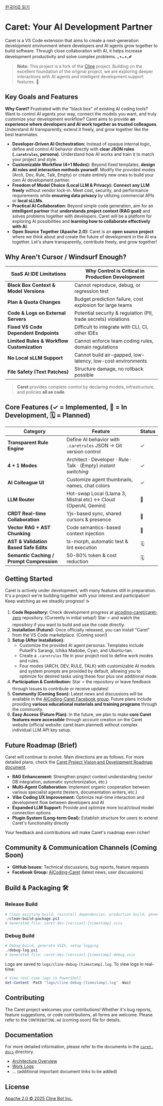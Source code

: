 [한국어로 읽기](./README.ko.md)

# Caret: Your AI Development Partner 

Caret is a VS Code extension that aims to create a next-generation development environment where developers and AI agents grow together to build software. Through close collaboration with AI, it helps increase development productivity and solve complex problems. ｡•ᴗ•｡💕

> **Note:** This project is a fork of the [Cline](https://github.com/cline/cline) project. Building on the excellent foundation of the original project, we are exploring deeper interactions with AI agents and intelligent development support features. 🌿

## Key Goals and Features

**Why Caret?** Frustrated with the "black box" of existing AI coding tools? Want to control AI agents your way, connect the models you want, and truly customize your development workflow? Caret aims to provide **an experience where developers and AI work together as trusted colleagues**. Understand AI transparently, extend it freely, and grow together like the best teammates.

* **Developer-Driven AI Orchestration:** Instead of opaque internal logic, define and control AI behavior directly with **clear JSON rules (`.caretrules`, persona)**. Understand how AI works and train it to match your project and style.
* **Customizable Workflow (4+1 Modes):** Beyond fixed templates, **design AI roles and interaction methods yourself**. Modify the provided modes (Arch, Dev, Rule, Talk, Empty) or create entirely new ones to build your own AI development partner.
* **Freedom of Model Choice (Local LLM & Privacy):** **Connect any LLM freely** without vendor lock-in. Meet cost, security, and performance requirements while **ensuring data privacy** by utilizing commercial APIs or **local sLLMs**.
* **Practical AI Collaboration:** Beyond simple code generation, aim for an **intelligent partner** that **understands project context (RAG goal)** and solves problems together with developers. Caret will be a platform for exploring AI possibilities and **learning how to collaborate effectively with AI**.
* **Open Source Together (Apache 2.0):** Caret is an **open source project** where we think about and create the future of development in the AI era together. Let's share transparently, contribute freely, and grow together!

## Why Aren't Cursor / Windsurf Enough?
| SaaS AI IDE Limitations | Why Control is Critical in Production Development |
|------------------------|--------------------------------------------------|
| **Black Box Context & Model Versions** | Cannot reproduce, debug, or regression test |
| **Plan & Quota Changes** | Budget prediction failure, cost explosion for large teams |
| **Code & Logs on External Servers** | Potential security & regulation (PII, trade secrets) violations |
| **Fixed VS Code Dependent Endpoints** | Difficult to integrate with CLI, CI, other IDEs |
| **Limited Rules & Workflow Customization** | Cannot enforce team coding rules, domain regulations |
| **No Local sLLM Support** | Cannot build air-gapped, low-latency, low-cost environments |
| **File Safety (Text Patches)** | Structure damage, no rollback possible |

> **Caret** provides *complete control* by declaring models, infrastructure, and policies **all as code**.

## Core Features (✓ = Implemented, 🚧 = In Development, 🗓 = Planned)

| Category | Feature | Status |
|----------|---------|--------|
| **Transparent Rule Engine** | Define AI behavior with `.caretrules` JSON → Git version control | ✓ |
| **4 + 1 Modes** | Architect · Developer · Rule · Talk · (Empty) *instant switching* | ✓ |
| **AI Colleague UI** | Customize agent thumbnails, names, chat colors | ✓ |
| **LLM Router** | Hot-swap Local (Llama 3, Mistral etc) ↔ Cloud (OpenAI, Gemini) | 🚧 |
| **CRDT Real-time Collaboration** | Yjs-based sync, shared cursors & presence | 🚧 |
| **Vector RAG + AST Chunking** | Code semantics-based context injection | 🚧 |
| **AST & Validation Based Safe Edits** | ts-morph, automatic test & lint execution | 🗓 |
| **Semantic Caching / Prompt Compression** | 50-80% token & cost reduction | 🗓 |

## Getting Started

Caret is actively under development, with many features still in preparation. It's a project we're building together with your interest and participation! Keep watching as we steadily progress! ☕

1. **Code Repository:** Check development progress at [aicoding-caret/caret-zero](https://github.com/aicoding-caret/caret-zero) repository. (Currently in initial setup!) Star ⭐ and watch the repository if you want to build and use the code directly.
2. **Installation (Future):** Once officially released, you can install "Caret" from the VS Code marketplace. (Coming soon!)
3. **Setup (After Installation):**
   * Customize the provided AI agent personas. Templates include Pulse9's Sarangi, Ichika Madobe, Cyan, and Ubuntu-tan.
   * Create a `.caretrules` file in your project root to define work modes and rules.
   * Four modes (ARCH, DEV, RULE, TALK) with customizable AI models and system prompts are provided by default, allowing you to optimize for desired tasks using these four plus one additional mode.
4. **Participation & Contribution:** Star ⭐ the repository or leave feedback through Issues to contribute or receive updates!
5. **Community (Coming Soon):** Latest news and discussions will be available in the [AICoding-Caret Facebook group](https://facebook.com/groups/aicoding-caret). Future plans include providing **various educational materials and training programs** through the community.
6. **Easy Access (Future Plan):** In the future, we plan to make **core Caret features more accessible** through account creation on the Caret website (official website: caret.team planned) without complex individual LLM API key setup.

## Future Roadmap (Brief)

Caret will continue to evolve. Main directions are as follows. For more detailed plans, check the [Caret Project Vision and Development Roadmap document](./caret-docs/plan/Caret%20프로젝트%20비전%20및%20개발%20로드맵.md).

* **RAG Enhancement:** Strengthen project context understanding (vector DB integration, automatic synchronization, etc.)
* **Multi-Agent Collaboration:** Implement organic cooperation between various specialist agents (testers, documentation writers, etc.)
* **Vibe Coding UX Improvement:** Optimize real-time interaction and development flow between developers and AI
* **Expanded LLM Support:** Provide and optimize more local/cloud model connection options
* **Plugin System (Long-term Goal):** Establish structure for users to extend Caret's functionality directly

Your feedback and contributions will make Caret's roadmap even richer!

## Community & Communication Channels (Coming Soon)
* **GitHub Issues:** Technical discussions, bug reports, feature requests
* **Facebook Group:** [AICoding-Caret](https://facebook.com/groups/aicoding-caret) (latest news, user discussions)

## Build & Packaging 🛠️

### Release Build

```powershell
# Clean existing build, reinstall dependencies, production build, generate VSIX
./clean-build-package.ps1
# Generated file: caret-dev-[version]-[timestamp].vsix
```

### Debug Build

```powershell
# Debug build, generate VSIX, setup logging
./debug-log.ps1
# Generated file: caret-dev-[version]-[timestamp]-debug.vsix
```

Logs are saved to `logs/cline-debug-[timestamp].log`. To view logs in real-time:

```powershell
# View real-time logs in PowerShell
Get-Content -Path "logs/cline-debug-[timestamp].log" -Wait
```

## Contributing

The Caret project welcomes your contributions! Whether it's bug reports, feature suggestions, or code contributions, all forms are welcome. Please refer to the `CONTRIBUTING.md` (coming soon) file for details.

## Documentation

For more detailed information, please refer to the documents in the [`caret-docs`](./caret-docs/) directory.

* [Architecture Overview](./caret-docs/architecture/extension-architecture.mmd)
* [Work Logs](./caret-docs/work-logs/)
* ... (additional important document links to be added)

## License

[Apache 2.0 © 2025 Cline Bot Inc.](./LICENSE) 
